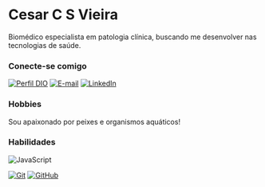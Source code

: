
# Cesar C S Vieira

Biomédico especialista em patologia clínica, buscando me desenvolver nas tecnologias de saúde.

### Conecte-se comigo

[![Perfil DIO](https://img.shields.io/badge/-Meu%20Perfil%20na%20DIO-30A3DC?style=for-the-badge)]((https://www.dio.me/users/cesar_vieira17))
[![E-mail](https://img.shields.io/badge/-Email-000?style=for-the-badge&logo=microsoft-outlook&logoColor=E94D5F)](mailto:cesar.vieira17@gmail.com)
[![LinkedIn](https://img.shields.io/badge/-LinkedIn-000?style=for-the-badge&logo=linkedin&logoColor=30A3DC)](https://www.linkedin.com/in/cesar-v-259461115/)

### Hobbies

Sou apaixonado por peixes e organismos aquáticos!

### Habilidades

![JavaScript](https://img.shields.io/badge/JavaScript-000?style=for-the-badge&logo=javascript&logoColor=30A3DC)

[![Git](https://img.shields.io/badge/Git-000?style=for-the-badge&logo=git&logoColor=E94D5F)](https://git-scm.com/doc)
[![GitHub](https://img.shields.io/badge/GitHub-000?style=for-the-badge&logo=github&logoColor=30A3DC)](https://docs.github.com/)

